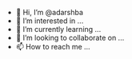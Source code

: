 - 👋 Hi, I’m @adarshba
- 👀 I’m interested in ...
- 🌱 I’m currently learning ...
- 💞️ I’m looking to collaborate on ...
- 📫 How to reach me ...

<!---
adarshba/adarshba is a ✨ special ✨ repository because its `README.md` (this file) appears on your GitHub profile.
You can click the Preview link to take a look at your changes.
--->
